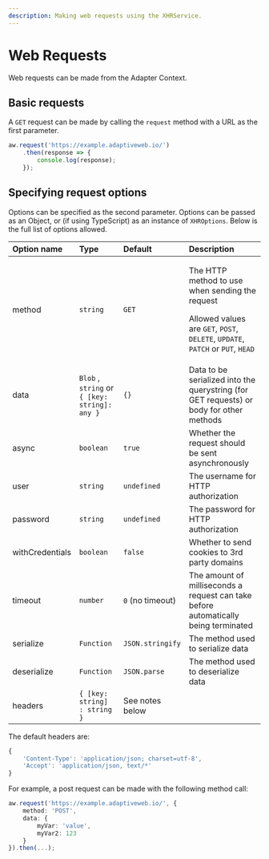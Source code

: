 ```yaml
---
description: Making web requests using the XHRService.
---
```


# Web Requests

Web requests can be made from the Adapter Context.

## Basic requests

A `GET` request can be made by calling the `request` method with a URL as the first parameter.

```typescript
aw.request('https://example.adaptiveweb.io/')
    .then(response => {
        console.log(response);
    });
```

## Specifying request options

Options can be specified as the second parameter. Options can be passed as an Object, or \(if using TypeScript\) as an instance of `XHROptions`. Below is the full list of options allowed.

<table>
  <thead>
    <tr>
      <th style="text-align:left">Option name</th>
      <th style="text-align:left">Type</th>
      <th style="text-align:left">Default</th>
      <th style="text-align:left">Description</th>
    </tr>
  </thead>
  <tbody>
    <tr>
      <td style="text-align:left">method</td>
      <td style="text-align:left"><code>string</code>
      </td>
      <td style="text-align:left"><code>GET</code>
      </td>
      <td style="text-align:left">
        <p>The HTTP method to use when sending the request</p>
        <p></p>
        <p>Allowed values are <code>GET</code>, <code>POST</code>, <code>DELETE</code>, <code>UPDATE</code>, <code>PATCH</code> or <code>PUT</code>, <code>HEAD</code>
        </p>
      </td>
    </tr>
    <tr>
      <td style="text-align:left">data</td>
      <td style="text-align:left"><code>Blob</code> , <code>string</code> or <code>{ [key: string]: any }</code>
      </td>
      <td style="text-align:left"><code>{}</code>
      </td>
      <td style="text-align:left">Data to be serialized into the querystring (for GET requests) or body
        for other methods</td>
    </tr>
    <tr>
      <td style="text-align:left">async</td>
      <td style="text-align:left"><code>boolean</code>
      </td>
      <td style="text-align:left"><code>true</code>
      </td>
      <td style="text-align:left">Whether the request should be sent asynchronously</td>
    </tr>
    <tr>
      <td style="text-align:left">user</td>
      <td style="text-align:left"><code>string</code>
      </td>
      <td style="text-align:left"><code>undefined</code>
      </td>
      <td style="text-align:left">The username for HTTP authorization</td>
    </tr>
    <tr>
      <td style="text-align:left">password</td>
      <td style="text-align:left"><code>string</code>
      </td>
      <td style="text-align:left"><code>undefined</code>
      </td>
      <td style="text-align:left">The password for HTTP authorization</td>
    </tr>
    <tr>
      <td style="text-align:left">withCredentials</td>
      <td style="text-align:left"><code>boolean</code>
      </td>
      <td style="text-align:left"><code>false</code>
      </td>
      <td style="text-align:left">Whether to send cookies to 3rd party domains</td>
    </tr>
    <tr>
      <td style="text-align:left">timeout</td>
      <td style="text-align:left"><code>number</code>
      </td>
      <td style="text-align:left"><code>0</code> (no timeout)</td>
      <td style="text-align:left">The amount of milliseconds a request can take before automatically being
        terminated</td>
    </tr>
    <tr>
      <td style="text-align:left">serialize</td>
      <td style="text-align:left"><code>Function</code>
      </td>
      <td style="text-align:left"><code>JSON.stringify</code>
      </td>
      <td style="text-align:left">The method used to serialize data</td>
    </tr>
    <tr>
      <td style="text-align:left">deserialize</td>
      <td style="text-align:left"><code>Function</code>
      </td>
      <td style="text-align:left"><code>JSON.parse</code>
      </td>
      <td style="text-align:left">The method used to deserialize data</td>
    </tr>
    <tr>
      <td style="text-align:left">headers</td>
      <td style="text-align:left"><code>{ [key: string] : string }</code>
      </td>
      <td style="text-align:left">See notes below</td>
      <td style="text-align:left"></td>
    </tr>
  </tbody>
</table>The default headers are:

```javascript
{
    'Content-Type': 'application/json; charset=utf-8',
    'Accept': 'application/json, text/*'
}
```

For example, a post request can be made with the following method call:

```typescript
aw.request('https://example.adaptiveweb.io/', {
    method: 'POST',
    data: {
        myVar: 'value',
        myVar2: 123
    }
}).then(...);
```

